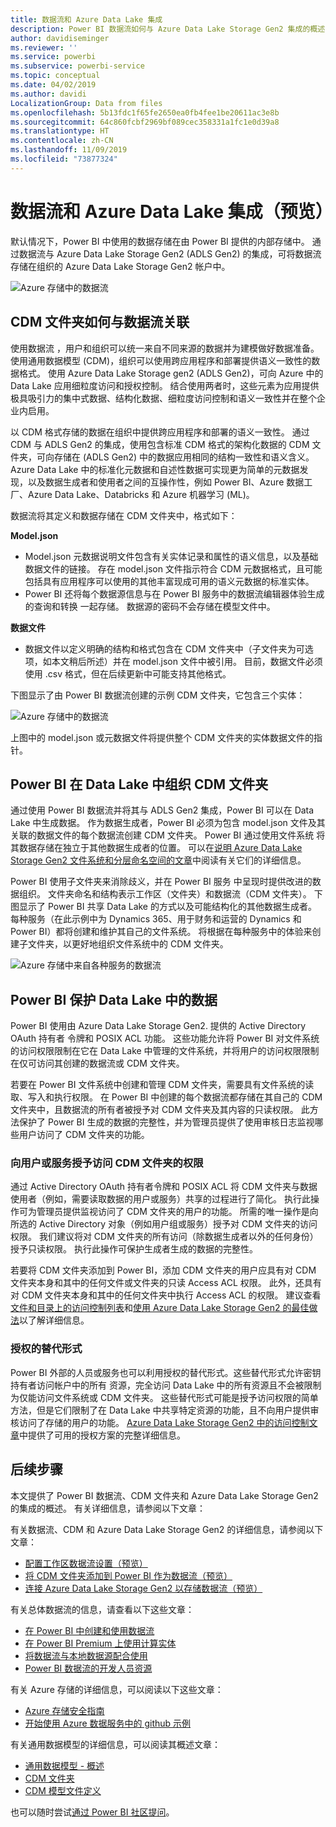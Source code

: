 ```yaml
---
title: 数据流和 Azure Data Lake 集成
description: Power BI 数据流如何与 Azure Data Lake Storage Gen2 集成的概述
author: davidiseminger
ms.reviewer: ''
ms.service: powerbi
ms.subservice: powerbi-service
ms.topic: conceptual
ms.date: 04/02/2019
ms.author: davidi
LocalizationGroup: Data from files
ms.openlocfilehash: 5b13fdc1f65fe2650ea0fb4fee1be20611ac3e8b
ms.sourcegitcommit: 64c860fcbf2969bf089cec358331a1fc1e0d39a8
ms.translationtype: HT
ms.contentlocale: zh-CN
ms.lasthandoff: 11/09/2019
ms.locfileid: "73877324"
---
```

# <a name="dataflows-and-azure-data-lake-integration-preview"></a>数据流和 Azure Data Lake 集成（预览）

默认情况下，Power BI 中使用的数据存储在由 Power BI 提供的内部存储中。 通过数据流与 Azure Data Lake Storage Gen2 (ADLS Gen2) 的集成，可将数据流存储在组织的 Azure Data Lake Storage Gen2 帐户中。 

![Azure 存储中的数据流](media/service-dataflows-azure-data-lake-integration/dataflows-azure-integration_01.jpg)

## <a name="how-cdm-folders-relate-to-dataflows"></a>CDM 文件夹如何与数据流关联

使用数据流  ，用户和组织可以统一来自不同来源的数据并为建模做好数据准备。 使用通用数据模型 (CDM)，组织可以使用跨应用程序和部署提供语义一致性的数据格式。 使用 Azure Data Lake Storage gen2 (ADLS Gen2)，可向 Azure 中的 Data Lake 应用细粒度访问和授权控制。 结合使用两者时，这些元素为应用提供极具吸引力的集中式数据、结构化数据、细粒度访问控制和语义一致性并在整个企业内启用。

以 CDM 格式存储的数据在组织中提供跨应用程序和部署的语义一致性。 通过 CDM 与 ADLS Gen2 的集成，使用包含标准 CDM 格式的架构化数据的 CDM 文件夹，可向存储在 (ADLS Gen2) 中的数据应用相同的结构一致性和语义含义。 Azure Data Lake 中的标准化元数据和自述性数据可实现更为简单的元数据发现，以及数据生成者和使用者之间的互操作性，例如 Power BI、Azure 数据工厂、Azure Data Lake、Databricks 和 Azure 机器学习 (ML)。 

数据流将其定义和数据存储在 CDM 文件夹中，格式如下：

**Model.json**
* Model.json  元数据说明文件包含有关实体记录和属性的语义信息，以及基础数据文件的链接。 存在 model.json 文件指示符合 CDM 元数据格式，且可能包括具有应用程序可以使用的其他丰富现成可用的语义元数据的标准实体。
* Power BI 还将每个数据源信息与在 Power BI 服务中的数据流编辑器体验生成的查询和转换  一起存储。 数据源的密码不会存储在模型文件中。

**数据文件**
* 数据文件以定义明确的结构和格式包含在 CDM 文件夹中（子文件夹为可选项，如本文稍后所述）并在 model.json 文件中被引用。 目前，数据文件必须使用 .csv 格式，但在后续更新中可能支持其他格式。 

下图显示了由 Power BI 数据流创建的示例 CDM 文件夹，它包含三个实体：

![Azure 存储中的数据流](media/service-dataflows-azure-data-lake-integration/dataflows-azure-integration_01.jpg)

上图中的 model.json 或元数据文件将提供整个 CDM 文件夹的实体数据文件的指针。

## <a name="power-bi-organizes-cdm-folders-in-the-data-lake"></a>Power BI 在 Data Lake 中组织 CDM 文件夹

通过使用 Power BI 数据流并将其与 ADLS Gen2 集成，Power BI 可以在 Data Lake 中生成数据。 作为数据生成者，Power BI 必须为包含 model.json 文件及其关联的数据文件的每个数据流创建 CDM 文件夹。 Power BI 通过使用文件系统  将其数据存储在独立于其他数据生成者的位置。 可以在[说明 Azure Data Lake Storage Gen2 文件系统和分层命名空间的文章](https://docs.microsoft.com/azure/storage/data-lake-storage/namespace)中阅读有关它们的详细信息。

Power BI 使用子文件夹来消除歧义，并在 Power BI 服务  中呈现时提供改进的数据组织。 文件夹命名和结构表示工作区（文件夹）和数据流（CDM 文件夹）。 下图显示了 Power BI 共享 Data Lake 的方式以及可能结构化的其他数据生成者。 每种服务（在此示例中为 Dynamics 365、用于财务和运营的 Dynamics 和 Power BI）都将创建和维护其自己的文件系统。 将根据在每种服务中的体验来创建子文件夹，以更好地组织文件系统中的 CDM 文件夹。 

![Azure 存储中来自各种服务的数据流](media/service-dataflows-azure-data-lake-integration/dataflows-azure-integration_02.jpg)

## <a name="power-bi-protects-data-in-the-data-lake"></a>Power BI 保护 Data Lake 中的数据

Power BI 使用由 Azure Data Lake Storage Gen2. 提供的 Active Directory OAuth 持有者  令牌和 POSIX ACL  功能。 这些功能允许将 Power BI 对文件系统的访问权限限制在它在 Data Lake 中管理的文件系统，并将用户的访问权限限制在仅可访问其创建的数据流或 CDM 文件夹。 

若要在 Power BI 文件系统中创建和管理 CDM 文件夹，需要具有文件系统的读取、写入和执行权限。 在 Power BI 中创建的每个数据流都存储在其自己的 CDM 文件夹中，且数据流的所有者被授予对 CDM 文件夹及其内容的只读权限。 此方法保护了 Power BI 生成的数据的完整性，并为管理员提供了使用审核日志监视哪些用户访问了 CDM 文件夹的功能。 

### <a name="authorizing-users-or-services-for-cdm-folders"></a>向用户或服务授予访问 CDM 文件夹的权限

通过 Active Directory OAuth 持有者令牌和 POSIX ACL 将 CDM 文件夹与数据使用者（例如，需要读取数据的用户或服务）共享的过程进行了简化。 执行此操作可为管理员提供监视访问了 CDM 文件夹的用户的功能。 所需的唯一操作是向所选的 Active Directory 对象（例如用户组或服务）授予对 CDM 文件夹的访问权限。 我们建议将对 CDM 文件夹的所有访问（除数据生成者以外的任何身份）授予只读权限。 执行此操作可保护生成者生成的数据的完整性。

若要将 CDM 文件夹添加到 Power BI，添加 CDM 文件夹的用户应具有对 CDM 文件夹本身和其中的任何文件或文件夹的只读  Access ACL 权限。 此外，还具有对 CDM 文件夹本身和其中的任何文件夹中执行  Access ACL 的权限。 建议查看[文件和目录上的访问控制列表](https://docs.microsoft.com/azure/storage/blobs/data-lake-storage-access-control#access-control-lists-on-files-and-directories)和[使用 Azure Data Lake Storage Gen2 的最佳做法](https://docs.microsoft.com/azure/storage/blobs/data-lake-storage-best-practices)以了解详细信息。


### <a name="alternative-forms-of-authorization"></a>授权的替代形式

Power BI 外部的人员或服务也可以利用授权的替代形式。这些替代形式允许密钥持有者访问帐户中的所有  资源，完全访问 Data Lake 中的所有资源且不会被限制为仅能访问文件系统或 CDM 文件夹。 这些替代形式可能是授予访问权限的简单方法，但是它们限制了在 Data Lake 中共享特定资源的功能，且不向用户提供审核访问了存储的用户的功能。 [Azure Data Lake Storage Gen2 中的访问控制文章](https://docs.microsoft.com/azure/storage/blobs/data-lake-storage-access-control
)中提供了可用的授权方案的完整详细信息。


## <a name="next-steps"></a>后续步骤

本文提供了 Power BI 数据流、CDM 文件夹和 Azure Data Lake Storage Gen2 的集成的概述。 有关详细信息，请参阅以下文章：

有关数据流、CDM 和 Azure Data Lake Storage Gen2 的详细信息，请参阅以下文章：

* [配置工作区数据流设置（预览）](service-dataflows-configure-workspace-storage-settings.md)
* [将 CDM 文件夹添加到 Power BI 作为数据流（预览）](service-dataflows-add-cdm-folder.md)
* [连接 Azure Data Lake Storage Gen2 以存储数据流（预览）](service-dataflows-connect-azure-data-lake-storage-gen2.md)

有关总体数据流的信息，请查看以下这些文章：

* [在 Power BI 中创建和使用数据流](service-dataflows-create-use.md)
* [在 Power BI Premium 上使用计算实体](service-dataflows-computed-entities-premium.md)
* [将数据流与本地数据源配合使用](service-dataflows-on-premises-gateways.md)
* [Power BI 数据流的开发人员资源](service-dataflows-developer-resources.md)

有关 Azure 存储的详细信息，可以阅读以下这些文章：
* [Azure 存储安全指南](https://docs.microsoft.com/azure/storage/common/storage-security-guide)
* [开始使用 Azure 数据服务中的 github 示例](https://aka.ms/cdmadstutorial)

有关通用数据模型的详细信息，可以阅读其概述文章：
* [通用数据模型 - 概述](https://docs.microsoft.com/powerapps/common-data-model/overview)
* [CDM 文件夹](https://go.microsoft.com/fwlink/?linkid=2045304)
* [CDM 模型文件定义](https://go.microsoft.com/fwlink/?linkid=2045521)

也可以随时尝试[通过 Power BI 社区提问](https://community.powerbi.com/)。
